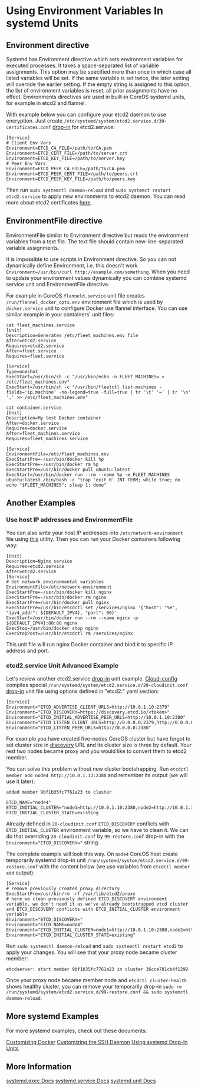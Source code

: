 # Using Environment Variables In systemd Units

## Environment directive

Systemd has Environment directive which sets environment variables for executed processes. It takes a space-separated list of variable assignments. This option may be specified more than once in which case all listed variables will be set. If the same variable is set twice, the later setting will override the earlier setting. If the empty string is assigned to this option, the list of environment variables is reset, all prior assignments have no effect. Environments directives are used in built-in CoreOS systemd units, for example in etcd2 and flannel.

With example below you can configure your etcd2 daemon to use encryption. Just create `/etc/systemd/system/etcd2.service.d/30-certificates.conf` [drop-in] for etcd2.service:

```
[Service]
# Client Env Vars
Environment=ETCD_CA_FILE=/path/to/CA.pem
Environment=ETCD_CERT_FILE=/path/to/server.crt
Environment=ETCD_KEY_FILE=/path/to/server.key
# Peer Env Vars
Environment=ETCD_PEER_CA_FILE=/path/to/CA.pem
Environment=ETCD_PEER_CERT_FILE=/path/to/peers.crt
Environment=ETCD_PEER_KEY_FILE=/path/to/peers.key
```

Then run `sudo systemctl daemon-reload` and `sudo systemct restart etcd2.service` to apply new environments to etcd2 daemon. You can read more about etcd2 certificates [here](customize-etcd-unit.html).

## EnvironmentFile directive

EnvironmentFile similar to Environment directive but reads the environment variables from a text file. The text file should contain new-line-separated variable assignments. 

It is impossible to use scripts in Environment directive. So you can not dynamically define Environment, i.e. this doesn't work `Environment=/usr/bin/curl http://example.com/something`. When you need to update your environment values dynamically you can combine systemd service unit and EnvironmentFile directive.

For example in CoreOS `flanneld.service` unit file creates `/run/flannel_docker_opts.env` environment file which is used by `docker.service` unit to configure Docker use flannel interface. You can use similar example in your containers' unit files:

```
cat fleet_machines.service
[Unit]
Description=Generates /etc/fleet_machines.env file
After=etcd2.service
Requires=etcd2.service
After=fleet.service
Requires=fleet.service

[Service]
Type=oneshot
ExecStart=/usr/bin/sh -c "/usr/bin/echo -n FLEET_MACHINES= > /etc/fleet_machines.env"
ExecStart=/usr/bin/sh -c "/usr/bin/fleetctl list-machines -fields='ip,machine' -no-legend=true -full=true | tr '\t' '=' | tr '\n' ',' >> /etc/fleet_machines.env"
```

```
cat container.service
[Unit]
Description=My test Docker container
After=docker.service
Requires=docker.service
After=fleet_machines.service
Requires=fleet_machines.service

[Service]
EnvironmentFile=/etc/fleet_machines.env
ExecStartPre=-/usr/bin/docker kill %p
ExecStartPre=-/usr/bin/docker rm %p
ExecStartPre=/usr/bin/docker pull ubuntu:latest
ExecStart=/usr/bin/docker run --rm --name %p -e FLEET_MACHINES ubuntu:latest /bin/bash -c "trap 'exit 0' INT TERM; while true; do echo "$FLEET_MACHINES"; sleep 1; done"
```

## Another Examples

### Use host IP addresses and EnvironmentFile

You can also write your host IP addresses into `/etc/network-environment` file using [this](https://github.com/kelseyhightower/setup-network-environment) utility. Then you can run your Docker containers following way:

```
[Unit]
Description=Nginx service
Requires=etcd2.service
After=etcd2.service
[Service]
# Get network environmental variables
EnvironmentFile=/etc/network-environment
ExecStartPre=-/usr/bin/docker kill nginx
ExecStartPre=-/usr/bin/docker rm nginx
ExecStartPre=/usr/bin/docker pull nginx
ExecStartPre=/usr/bin/etcdctl set /services/nginx '{"host": "%H", "ipv4_addr": ${DEFAULT_IPV4}, "port": 80}'
ExecStart=/usr/bin/docker run --rm --name nginx -p ${DEFAULT_IPV4}:80:80 nginx
ExecStop=/usr/bin/docker stop nginx
ExecStopPost=/usr/bin/etcdctl rm /services/nginx
```

This unit file will run nginx Docker container and bind it to specific IP address and port.

### etcd2.service Unit Advanced Example

Let's review another etcd2.service [drop-in] unit example. [Cloud-config][cloud-config] compiles special `/run/systemd/system/etcd2.service.d/20-cloudinit.conf` [drop-in] unit file using options defined in "etcd2:" yaml section: 

```
[Service]
Environment="ETCD_ADVERTISE_CLIENT_URLS=http://10.0.1.10:2379"
Environment="ETCD_DISCOVERY=https://discovery.etcd.io/<token>"
Environment="ETCD_INITIAL_ADVERTISE_PEER_URLS=http://10.0.1.10:2380"
Environment="ETCD_LISTEN_CLIENT_URLS=http://0.0.0.0:2379,http://0.0.0.0:4001"
Environment="ETCD_LISTEN_PEER_URLS=http://0.0.0.0:2380"
```

For example you have created five-nodes CoreOS cluster but have forgot to set cluster size in [discovery][etcd-discovery] URL and its cluster size is three by default. Your rest two nodes became proxy and you would like to convert them to etcd2 member.

You can solve this problem without new cluster bootstrapping. Run `etcdctl member add node4 http://10.0.1.13:2380` and remember its output (we will use it later):

```
added member 9bf1b35fc7761a23 to cluster

ETCD_NAME="node4"
ETCD_INITIAL_CLUSTER="node1=http://10.0.1.10:2380,node2=http://10.0.1.11:2380,node3=http://10.0.1.12:2380,node4=http://10.0.1.13:2380"
ETCD_INITIAL_CLUSTER_STATE=existing
```

Already defined in `20-cloudinit.conf` `ETCD_DISCOVERY` conflicts with `ETCD_INITIAL_CLUSTER` environment variable, so we have to clean it. We can do that overriding `20-cloudinit.conf` by `99-restore.conf` drop-in with the `Environment="ETCD_DISCOVERY="` string.

The complete example will look this way. On `node4` CoreOS host create temporarily systemd drop-in unit `/run/systemd/system/etcd2.service.d/99-restore.conf` with the content below (we use variables from `etcdctl member add` output):

```
[Service]
# remove previously created proxy directory
ExecStartPre=/usr/bin/rm -rf /var/lib/etcd2/proxy
# here we clean previously defined ETCD_DISCOVERY environment variable, we don't need it as we've already bootstrapped etcd cluster and ETCD_DISCOVERY conflicts with ETCD_INITIAL_CLUSTER environment variable
Environment="ETCD_DISCOVERY="
Environment="ETCD_NAME=node4"
Environment="ETCD_INITIAL_CLUSTER=node1=http://10.0.1.10:2380,node2=http://10.0.1.11:2380,node3=http://10.0.1.12:2380,node4=http://10.0.1.13:2380"
Environment="ETCD_INITIAL_CLUSTER_STATE=existing"
```

Run `sudo systemctl daemon-reload` and `sudo systemctl restart etcd2` to apply your changes. You will see that your proxy node became cluster member:

```
etcdserver: start member 9bf1b35fc7761a23 in cluster 36cce781cb4f1292
```

Once your proxy node became member node and `etcdctl cluster-health` shows healthy cluster, you can remove your temporarily drop-in `sudo rm /run/systemd/system/etcd2.service.d/99-restore.conf && sudo systemctl daemon-reload`.

## More systemd Examples

For more systemd examples, check out these documents:

[Customizing Docker][customizing-docker]
[Customizing the SSH Daemon][customizing-sshd]
[Using systemd Drop-In Units][drop-in]

[drop-in]: using-systemd-drop-in-units.html
[customizing-sshd]: customizing-sshd.html#changing-the-sshd-port
[customizing-docker]: customizing-docker.html#using-a-dockercfg-file-for-authentication
[cloud-config]: cloud-config.html
[etcd-discovery]: cluster-discovery.html
[systemd-udev]: using-systemd-and-udev-rules.html

## More Information
<a class="btn btn-default" href="http://www.freedesktop.org/software/systemd/man/systemd.exec.html">systemd.exec Docs</a>
<a class="btn btn-default" href="http://www.freedesktop.org/software/systemd/man/systemd.service.html">systemd.service Docs</a>
<a class="btn btn-default" href="http://www.freedesktop.org/software/systemd/man/systemd.unit.html">systemd.unit Docs</a>
